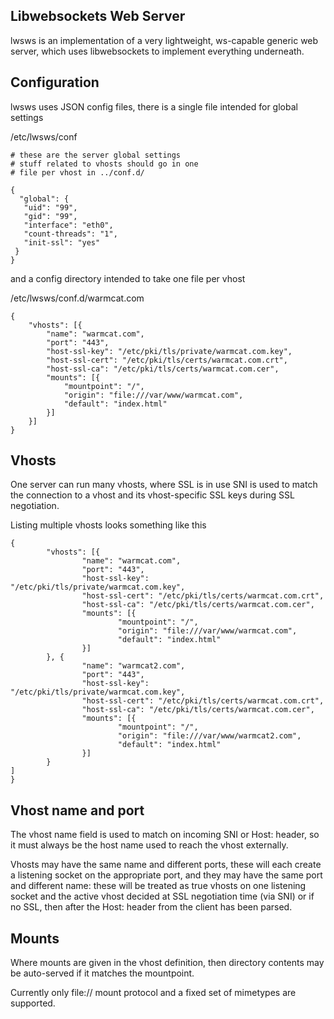 Libwebsockets Web Server
------------------------

lwsws is an implementation of a very lightweight, ws-capable generic web
server, which uses libwebsockets to implement everything underneath.

Configuration
-------------

lwsws uses JSON config files, there is a single file intended for global
settings

/etc/lwsws/conf

```
# these are the server global settings
# stuff related to vhosts should go in one
# file per vhost in ../conf.d/

{
  "global": {
   "uid": "99",
   "gid": "99",
   "interface": "eth0",
   "count-threads": "1",
   "init-ssl": "yes"
 }
}
```

and a config directory intended to take one file per vhost

/etc/lwsws/conf.d/warmcat.com

```
{
	"vhosts": [{
		"name": "warmcat.com",
		"port": "443",
		"host-ssl-key": "/etc/pki/tls/private/warmcat.com.key",
		"host-ssl-cert": "/etc/pki/tls/certs/warmcat.com.crt",
		"host-ssl-ca": "/etc/pki/tls/certs/warmcat.com.cer",
		"mounts": [{
			"mountpoint": "/",
			"origin": "file:///var/www/warmcat.com",
			"default": "index.html"
		}]
	}]
}
```

Vhosts
------

One server can run many vhosts, where SSL is in use SNI is used to match
the connection to a vhost and its vhost-specific SSL keys during SSL
negotiation.

Listing multiple vhosts looks something like this

```
{
        "vhosts": [{
                "name": "warmcat.com",
                "port": "443",
                "host-ssl-key": "/etc/pki/tls/private/warmcat.com.key",
                "host-ssl-cert": "/etc/pki/tls/certs/warmcat.com.crt",
                "host-ssl-ca": "/etc/pki/tls/certs/warmcat.com.cer",
                "mounts": [{
                        "mountpoint": "/",
                        "origin": "file:///var/www/warmcat.com",
                        "default": "index.html"
                }]
        }, {
                "name": "warmcat2.com",
                "port": "443",
                "host-ssl-key": "/etc/pki/tls/private/warmcat.com.key",
                "host-ssl-cert": "/etc/pki/tls/certs/warmcat.com.crt",
                "host-ssl-ca": "/etc/pki/tls/certs/warmcat.com.cer",
                "mounts": [{
                        "mountpoint": "/",
                        "origin": "file:///var/www/warmcat2.com",
                        "default": "index.html"
                }]
        }
]
}
```

Vhost name and port
-------------------

The vhost name field is used to match on incoming SNI or Host: header, so it
must always be the host name used to reach the vhost externally.

Vhosts may have the same name and different ports, these will each create a
listening socket on the appropriate port, and they may have the same port and
different name: these will be treated as true vhosts on one listening socket
and the active vhost decided at SSL negotiation time (via SNI) or if no SSL,
then after the Host: header from the client has been parsed.


Mounts
------

Where mounts are given in the vhost definition, then directory contents may
be auto-served if it matches the mountpoint.

Currently only file:// mount protocol and a fixed set of mimetypes are
supported.